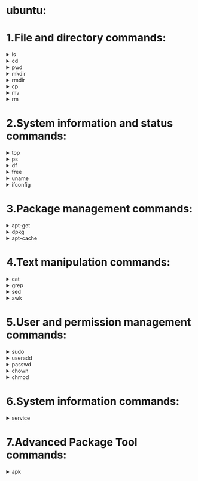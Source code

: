 # ubuntu:
<h1>1.File and directory commands:</h1>
<details><summary>ls</summary>
<h5>DES: List the files and directories in the current directory.</h5>
<h5>REF: </h5>

```
  
```
</details>
<details><summary>cd</summary>
<h5>DES: Change the current working directory.</h5>
<h5>REF: </h5>

```
  
```
</details>
<details><summary>pwd</summary>
<h5>DES: Show the current working directory's path.</h5>
<h5>REF: </h5>

```
  
```
</details>
<details><summary>mkdir</summary>
<h5>DES: Create a new directory.</h5>
<h5>REF: </h5>

```
  
```
</details>
<details><summary>rmdir</summary>
<h5>DES: Remove an empty directory.</h5>
<h5>REF: </h5>

```
  
```
</details>
<details><summary>cp</summary>
<h5>DES: Copy a file or directory.</h5>
<h5>REF: </h5>

```
  
```
</details>
<details><summary>mv</summary>
<h5>DES: Move a file or directory.</h5>
<h5>REF: </h5>

```
  
```
</details>
<details><summary>rm</summary>
<h5>DES: Remove a file or directory.</h5>
<h5>REF: </h5>

```
  
```
</details>
<h1>2.System information and status commands:</h1>
<details><summary>top</summary>
<h5>DES: Show the currently running processes and system resource usage.</h5>
<h5>REF: </h5>

```
  
```
</details>
<details><summary>ps</summary>
<h5>DES: List the processes running on the system.</h5>
<h5>REF: </h5>

```
  
```
</details>
<details><summary>df</summary>
<h5>DES: Display disk space usage information.</h5>
<h5>REF: </h5>

```
  
```
</details>
<details><summary>free</summary>
<h5>DES: Display memory usage information.</h5>
<h5>REF: </h5>

```
  
```
</details>
<details><summary>uname</summary>
<h5>DES: Show the system information like kernel version, hostname etc.</h5>
<h5>REF: </h5>

```
  
```
</details>
<details><summary>ifconfig</summary>
<h5>DES: Display network interface configuration information.</h5>
<h5>REF: </h5>

```
  
```
</details>
<h1>3.Package management commands:
</h1>
<details><summary>apt-get</summary>
<h5>DES: Install, update, or remove packages.</h5>
<h5>REF: </h5>

```
  
```
</details>
<details><summary>dpkg</summary>
<h5>DES: Manage installed packages.</h5>
<h5>REF: </h5>

```
  
```
</details>
<details><summary>apt-cache</summary>
<h5>DES: Search for packages and display package information.</h5>
<h5>REF: </h5>

```
  
```
</details>
<h1>4.Text manipulation commands:</h1>
<details><summary>cat</summary>
<h5>DES: Display the contents of a file.</h5>
<h5>REF: </h5>

```
  
```
</details>
<details><summary>grep</summary>
<h5>DES: Search for a pattern in a file.</h5>
<h5>REF: </h5>

```
  
```
</details>
<details><summary>sed</summary>
<h5>DES: Stream editor to manipulate text.</h5>
<h5>REF: </h5>

```
  
```
</details>
<details><summary>awk</summary>
<h5>DES: Pattern scanning and processing language.</h5>
<h5>REF: </h5>

```
  
```
</details>
<h1>5.User and permission management commands:</h1>
<details><summary>sudo</summary>
<h5>DES: Execute a command with superuser privileges.</h5>
<h5>REF: </h5>

```
  
```
</details>
<details><summary>useradd</summary>
<h5>DES: Add a new user to the system.</h5>
<h5>REF: </h5>

```
  
```
</details>
<details><summary>passwd</summary>
<h5>DES: Change a user's password.</h5>
<h5>REF: </h5>

```
  
```
</details>
<details><summary>chown</summary>
<h5>DES: Change the owner of a file or directory.</h5>
<h5>REF: </h5>

```
  
```
</details>
<details><summary>chmod</summary>
<h5>DES: Change the permissions of a file or directory.</h5>
<h5>REF: </h5>

```
  
```
</details>
<h1>6.System information commands:</h1>
<details><summary>service</summary>
<h5>DES: Used to start, stop, and manage system services.</h5>
<h5>REF: </h5>

```
  service --status-all    # lists the status of all running or stopped system services and daemons.
```
</details>
<h1>7.Advanced Package Tool commands:</h1>
<details><summary>apk</summary>
<h5>DES: To install, remove, and manage software packages from repositories.</h5>
<h5>REF: </h5>

```
  sudo apt list installed    # lists all the packages that are currently installed on the system.
```
